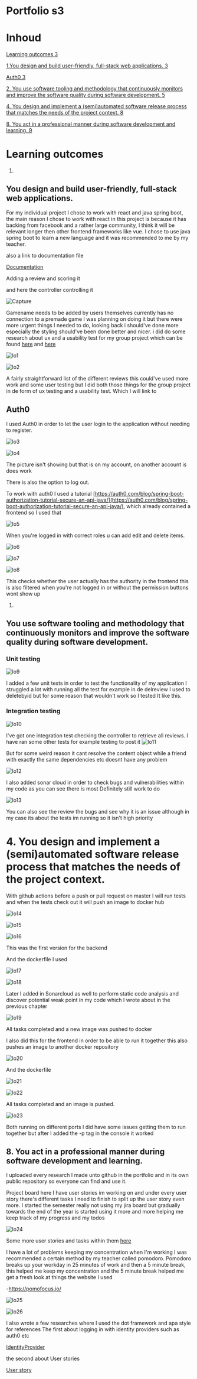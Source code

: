 # Portfolio s3

# Inhoud

[Learning outcomes 3](#_Toc105073453)

[1.You design and build user-friendly, full-stack web applications. 3](#_Toc105073454)

[Auth0 3](#_Toc105073455)

[2. You use software tooling and methodology that continuously monitors and improve the software quality during software development. 5](#_Toc105073456)

[4. You design and implement a (semi)automated software release process that matches the needs of the project context. 8](#_Toc105073457)

[8. You act in a professional manner during software development and learning. 9](#_Toc105073458)

# Learning outcomes

1.
## You design and build user-friendly, full-stack web applications.

For my individual project I chose to work with react and java spring boot, the main reason I chose to work with react in this project is because it has backing from facebook and a rather large community, I think it will be relevant longer then other frontend frameworks like vue. I chose to use java spring boot to learn a new language and it was recommended to me by my teacher.

also a link to documentation file 

[Documentation](https://github.com/Frenske-tech/Portfolio/blob/main/IP/Documentation/Documentationdoc.md)

Adding a review and scoring it

and here the controller controlling it

![Capture](https://user-images.githubusercontent.com/71487939/174017313-19fa07ef-842a-491b-9c82-fc4a109464e7.PNG)

Gamename needs to be added by users themselves currently has no connection to a premade game I was planning on doing it but there were more urgent things I needed to do, looking back i should've done more especially the styling should've been done better and nicer. i did do some research about ux and a usability test for my group project which can be found [here](https://github.com/Frenske-tech/Portfolio/blob/main/GP/Documentation/Architectuurdocument.md) and [here](https://github.com/Frenske-tech/Portfolio/blob/main/GP/Learning%20outcomes/UsabilityTest.md)

![lo1](https://user-images.githubusercontent.com/71487939/173833211-7a6b7579-f937-438a-b978-f0f4afa6c7b6.png)

![lo2](https://user-images.githubusercontent.com/71487939/173833208-fab7c6dd-7975-4ba7-bc8f-c9101915950f.png)

A fairly straightforward list of the different reviews this could&#39;ve used more work and some user testing but I did both those things for the group project in de form of ux testing and a usability test. Which I will link to

## Auth0

I used Auth0 in order to let the user login to the application without needing to register.

![lo3](https://user-images.githubusercontent.com/71487939/173833204-89830252-50f8-4c8c-940c-35d32f7bd8f2.png)

![lo4](https://user-images.githubusercontent.com/71487939/173833203-25c1ccae-e5f3-4965-b3ad-7b6bf034b8c6.png)

The picture isn&#39;t showing but that is on my account, on another account is does work

There is also the option to log out.

To work with auth0 I used a tutorial [https://auth0.com/blog/spring-boot-authorization-tutorial-secure-an-api-java/](https://auth0.com/blog/spring-boot-authorization-tutorial-secure-an-api-java/), which already contained a frontend so I used that

![lo5](https://user-images.githubusercontent.com/71487939/173833200-be87b892-c8d7-4d45-a094-405b3aed770a.png)

When you&#39;re logged in with correct roles u can add edit and delete items.

![lo6](https://user-images.githubusercontent.com/71487939/173833199-6d3e8b3c-8f21-4ad4-bb60-4f9cf3b9269c.png)

![lo7](https://user-images.githubusercontent.com/71487939/173833191-88280588-2905-42a1-802e-f3db926a5125.png)

![lo8](https://user-images.githubusercontent.com/71487939/173833262-bd55bf7c-761c-410f-9a7a-0e65f379909d.png)

This checks whether the user actually has the authority in the frontend this is also filtered when you&#39;re not logged in or without the permission buttons wont show up

1.
## You use software tooling and methodology that continuously monitors and improve the software quality during software development.

### Unit testing

![lo9](https://user-images.githubusercontent.com/71487939/173833257-6208d75e-33e4-43d6-8dba-fe968261374d.png)

I added a few unit tests in order to test the functionality of my application I struggled a lot with running all the test for example in de delreview I used to deletebyid but for some reason that wouldn&#39;t work so I tested It like this.

### Integration testing

![lo10](https://user-images.githubusercontent.com/71487939/173833256-ce36c85a-0ef5-45b5-a331-1f907df605ac.png)

I&#39;ve got one  integration test checking the controller to retrieve all reviews. I have ran some other tests for example testing to post it 
![lo11](https://user-images.githubusercontent.com/71487939/173833254-95f7d860-0655-47be-ae72-262cfca02fa0.png)

But for some weird reason it cant resolve the content object while a friend with exactly the same dependencies etc doesnt have any problem

![lo12](https://user-images.githubusercontent.com/71487939/173833252-ec7f8f43-5066-41e3-acbc-8ae6c527890c.png)

I also added sonar cloud in order to check bugs and vulnerabilities within my code as you can see there is most Definitely still work to do

![lo13](https://user-images.githubusercontent.com/71487939/173833249-db3ff36a-1e4f-40b3-afca-6d02badd907a.png)

You can also see the review the bugs and see why it is an issue although in my case its about the tests im running so it isn&#39;t high priority

# 4. You design and implement a (semi)automated software release process that matches the needs of the project context.

With github actions before a push or pull request on master I will run tests and when the tests check out it will push an image to docker hub

![lo14](https://user-images.githubusercontent.com/71487939/173833246-6aa48763-1814-4440-b63d-de74213e0a9e.png)

![lo15](https://user-images.githubusercontent.com/71487939/173833242-6faafd89-357e-403c-8f01-b88445dd0dae.png)

![lo16](https://user-images.githubusercontent.com/71487939/173833239-15e78eb1-4d6c-49b2-a9f4-8a974c66f047.png)

This was the first version for the backend

And the dockerfile I used

![lo17](https://user-images.githubusercontent.com/71487939/173833236-0d582beb-9081-4fa9-888b-b7237aa42b5c.png)

![lo18](https://user-images.githubusercontent.com/71487939/173833235-b76ab627-6bf4-4576-b81c-76184642c71e.png)

Later I added in Sonarcloud as well to perform static code analysis and discover potential weak point in my code which I wrote about in the previous chapter

![lo19](https://user-images.githubusercontent.com/71487939/173833229-fe63c739-0019-4235-87d0-05b269540360.png)

All tasks completed and a new image was pushed to docker

I also did this for the frontend in order to be able to run it together this also pushes an image to another docker repository

![lo20](https://user-images.githubusercontent.com/71487939/173833227-9c580234-6e78-4bf9-99b5-5831c0777f05.png)

And the dockerfile

![lo21](https://user-images.githubusercontent.com/71487939/173833225-fa52691a-cbdf-437e-809b-0259ce64d75e.png)

![lo22](https://user-images.githubusercontent.com/71487939/173833222-47cb0900-103a-41e6-ae83-c2bd5e497fa4.png)

All tasks completed and an image is pushed.

![lo23](https://user-images.githubusercontent.com/71487939/173833220-cca2bb51-a843-4336-bb57-5c8e2d12dc65.png)

Both running on different ports I did have some issues getting them to run together but after I added the -p tag in the console it worked

## 8. You act in a professional manner during software development and learning.

I uploaded every research I made unto github in the portfolio and in its own public repository so everyone can find and use it.

Project board here I have user stories im working on and under every user story there&#39;s different tasks I need to finish to split up the user story even more. I started the semester really not using my jira board but gradually towards the end of the year is started using it more and more helping me keep track of my progress and my todos

![lo24](https://user-images.githubusercontent.com/71487939/173833217-e44085de-2819-45da-ab18-f60a9e6ef19b.png)

Some more user stories and tasks within them [here](https://github.com/Frenske-tech/Portfolio/blob/main/IP/Documentation/Documentationdoc.md)

I have a lot of problems keeping my concentration when I&#39;m working I was recommended a certain method by my teacher called pomodoro. Pomodoro breaks up your workday in 25 minutes of work and then a 5 minute break, this helped me keep my concentration and the 5 minute break helped me get a fresh look at things the website I used

-https://pomofocus.io/

![lo25](https://user-images.githubusercontent.com/71487939/173833214-a7b24cde-572f-4950-a510-db173ee3070e.png)

![lo26](https://user-images.githubusercontent.com/71487939/173833212-244c7175-7d79-4f50-8212-62b6da3d6d75.png)

I also wrote a few researches where I used the dot framework and apa style for references
The first about logging in with identity providers such as auth0 etc

[IdentityProvider](https://github.com/Frenske-tech/Portfolio/blob/main/IP/Research/ResearchReportLogin.md)

the second about User stories 

[User story](https://github.com/Frenske-tech/Portfolio/blob/main/IP/Research/UserStoryResearch.md)

